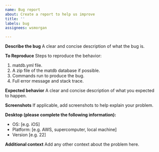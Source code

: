 ```yaml
---
name: Bug report
about: Create a report to help us improve
title: ''
labels: bug
assignees: wsmorgan

---
```


**Describe the bug**
A clear and concise description of what the bug is.

**To Reproduce**
Steps to reproduce the behavior:
1. matdb.yml file.
2. A zip file of the matdb database if possible.
3. Commands run to produce the bug.
4. Full error message and stack trace.

**Expected behavior**
A clear and concise description of what you expected to happen.

**Screenshots**
If applicable, add screenshots to help explain your problem.

**Desktop (please complete the following information):**
 - OS: [e.g. iOS]
 - Platform: [e.g. AWS, supercomputer, local machine]
 - Version [e.g. 22]

**Additional context**
Add any other context about the problem here.
